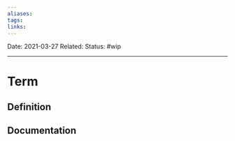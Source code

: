 ```yaml
---
aliases:
tags:
links:
---
```

Date: 2021-03-27
Related:
Status: #wip 

---
# Term

## Definition
<!-- Insert definition here-->

## Documentation
<!-- Link to wiki or youtube video-->


